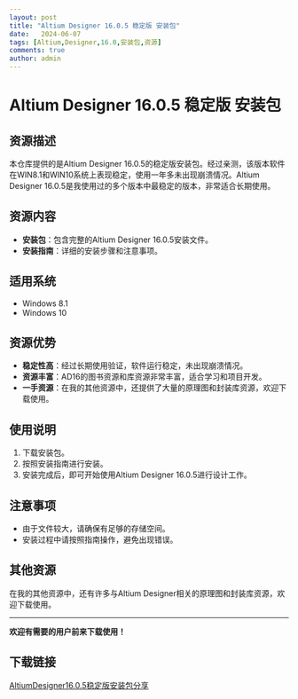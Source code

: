 ```yaml
---
layout: post
title: "Altium Designer 16.0.5 稳定版 安装包"
date:   2024-06-07
tags: [Altium,Designer,16.0,安装包,资源]
comments: true
author: admin
---
```

# Altium Designer 16.0.5 稳定版 安装包

## 资源描述

本仓库提供的是Altium Designer 16.0.5的稳定版安装包。经过亲测，该版本软件在WIN8.1和WIN10系统上表现稳定，使用一年多未出现崩溃情况。Altium Designer 16.0.5是我使用过的多个版本中最稳定的版本，非常适合长期使用。

## 资源内容

- **安装包**：包含完整的Altium Designer 16.0.5安装文件。
- **安装指南**：详细的安装步骤和注意事项。

## 适用系统

- Windows 8.1
- Windows 10

## 资源优势

- **稳定性高**：经过长期使用验证，软件运行稳定，未出现崩溃情况。
- **资源丰富**：AD16的图书资源和库资源非常丰富，适合学习和项目开发。
- **一手资源**：在我的其他资源中，还提供了大量的原理图和封装库资源，欢迎下载使用。

## 使用说明

1. 下载安装包。
2. 按照安装指南进行安装。
3. 安装完成后，即可开始使用Altium Designer 16.0.5进行设计工作。

## 注意事项

- 由于文件较大，请确保有足够的存储空间。
- 安装过程中请按照指南操作，避免出现错误。

## 其他资源

在我的其他资源中，还有许多与Altium Designer相关的原理图和封装库资源，欢迎下载使用。

---

**欢迎有需要的用户前来下载使用！**

## 下载链接

[AltiumDesigner16.0.5稳定版安装包分享](https://pan.quark.cn/s/a1e7df883548)